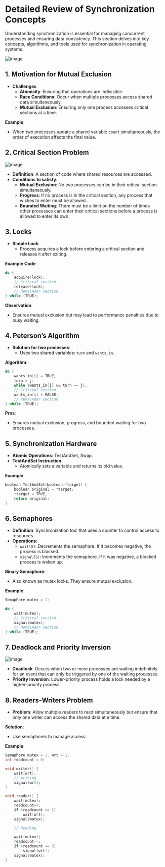 # Detailed Review of Synchronization Concepts

Understanding synchronization is essential for managing concurrent processes and ensuring data consistency. This section delves into key concepts, algorithms, and tools used for synchronization in operating systems.

![image](https://github.com/Frnasbukhari/compsci-notes/assets/64270666/f5b56cf2-b6fb-4f79-8ac3-b716e77bca2d)

## 1. Motivation for Mutual Exclusion

- **Challenges**:
  - **Atomicity**: Ensuring that operations are indivisible.
  - **Race Conditions**: Occur when multiple processes access shared data simultaneously.
  - **Mutual Exclusion**: Ensuring only one process accesses critical sections at a time.

**Example**:
- When two processes update a shared variable `count` simultaneously, the order of execution affects the final value.

## 2. Critical Section Problem

![image](https://github.com/Frnasbukhari/compsci-notes/assets/64270666/0e7d2bd2-134f-4713-8b6d-f36708da886f)

- **Definition**: A section of code where shared resources are accessed.
- **Conditions to satisfy**:
  - **Mutual Exclusion**: No two processes can be in their critical section simultaneously.
  - **Progress**: If no process is in the critical section, any process that wishes to enter must be allowed.
  - **Bounded Waiting**: There must be a limit on the number of times other processes can enter their critical sections before a process is allowed to enter its own.

## 3. Locks

- **Simple Lock**:
  - Process acquires a lock before entering a critical section and releases it after exiting.

**Example Code**:
```c
do {
    acquire(lock);
    // Critical section
    release(lock);
    // Remainder section
} while (TRUE);
```

**Observation**:
- Ensures mutual exclusion but may lead to performance penalties due to busy waiting.

## 4. Peterson’s Algorithm

- **Solution for two processes**:
  - Uses two shared variables: `turn` and `wants_in`.

**Algorithm**:
```c
do {
    wants_in[i] = TRUE;
    turn = j;
    while (wants_in[j] && turn == j);
    // Critical section
    wants_in[i] = FALSE;
    // Remainder section
} while (TRUE);
```

**Pros**:
- Ensures mutual exclusion, progress, and bounded waiting for two processes.

## 5. Synchronization Hardware

- **Atomic Operations**: TestAndSet, Swap.
- **TestAndSet Instruction**:
  - Atomically sets a variable and returns its old value.

**Example**:
```c
boolean TestAndSet(boolean *target) {
    boolean original = *target;
    *target = TRUE;
    return original;
}
```

## 6. Semaphores

- **Definition**: Synchronization tool that uses a counter to control access to resources.
- **Operations**:
  - `wait(S)`: Decrements the semaphore. If it becomes negative, the process is blocked.
  - `signal(S)`: Increments the semaphore. If it was negative, a blocked process is woken up.

**Binary Semaphore**:
- Also known as mutex locks. They ensure mutual exclusion.

**Example**:
```c
Semaphore mutex = 1;

do {
    wait(mutex);
    // Critical section
    signal(mutex);
    // Remainder section
} while (TRUE);
```

## 7. Deadlock and Priority Inversion

![image](https://github.com/Frnasbukhari/compsci-notes/assets/64270666/e41a4e1e-ea41-4c92-ac05-0314c956ac6f)

- **Deadlock**: Occurs when two or more processes are waiting indefinitely for an event that can only be triggered by one of the waiting processes.
- **Priority Inversion**: Lower-priority process holds a lock needed by a higher-priority process.

## 8. Readers-Writers Problem

- **Problem**: Allow multiple readers to read simultaneously but ensure that only one writer can access the shared data at a time.

**Solution**:
- Use semaphores to manage access.

**Example**:
```c
Semaphore mutex = 1, wrt = 1;
int readcount = 0;

void writer() {
    wait(wrt);
    // Writing
    signal(wrt);
}

void reader() {
    wait(mutex);
    readcount++;
    if (readcount == 1)
        wait(wrt);
    signal(mutex);

    // Reading

    wait(mutex);
    readcount--;
    if (readcount == 0)
        signal(wrt);
    signal(mutex);
}
```
